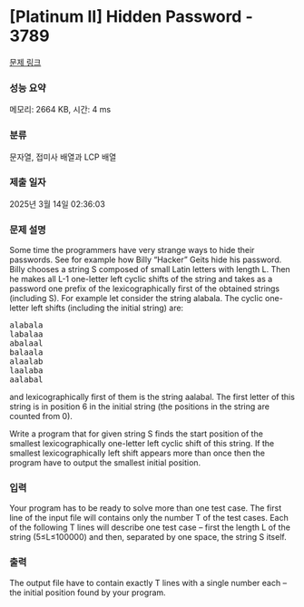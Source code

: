# [Platinum II] Hidden Password - 3789 

[문제 링크](https://www.acmicpc.net/problem/3789) 

### 성능 요약

메모리: 2664 KB, 시간: 4 ms

### 분류

문자열, 접미사 배열과 LCP 배열

### 제출 일자

2025년 3월 14일 02:36:03

### 문제 설명

<p>Some time the programmers have very strange ways to hide their passwords. See for example how Billy “Hacker” Geits hide his password. Billy chooses a string S composed of small Latin letters with length L. Then he makes all L-1 one-letter left cyclic shifts of the string and takes as a password one prefix of the lexicographically first of the obtained strings (including S). For example let consider the string alabala. The cyclic one-letter left shifts (including the initial string) are:</p>

<pre>alabala
labalaa
abalaal
balaala
alaalab
laalaba
aalabal</pre>

<p>and lexicographically first of them is the string aalabal. The first letter of this string is in position 6 in the initial string (the positions in the string are counted from 0).</p>

<p>Write a program that for given string S finds the start position of the smallest lexicographically one-letter left cyclic shift of this string. If the smallest lexicographically left shift appears more than once then the program have to output the smallest initial position.</p>

### 입력 

 <p>Your program has to be ready to solve more than one test case. The first line of the input file will contains only the number T of the test cases. Each of the following T lines will describe one test case – first the length L of the string (5≤L≤100000) and then, separated by one space, the string S itself.</p>

### 출력 

 <p>The output file have to contain exactly T lines with a single number each – the initial position found by your program.</p>

